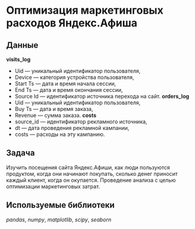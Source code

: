 # Оптимизация маркетинговых расходов Яндекс.Афиша


## Данные

**visits_log**
- Uid — уникальный идентификатор пользователя,
- Device — категория устройства пользователя,
- Start Ts — дата и время начала сессии,
- End Ts — дата и время окончания сессии,
- Source Id — идентификатор источника перехода на сайт.
**orders_log**
- Uid — уникальный идентификатор пользователя,
- Buy Ts — дата и время заказа,
- Revenue — сумма заказа.
**costs**
- source_id — идентификатор рекламного источника,
- dt — дата проведения рекламной кампании,
- costs — расходы на эту кампанию.

## Задача

Изучить посещения сайта Яндекс.Афиши, как люди пользуются продуктом, когда они начинают покупать, сколько денег приносит каждый клиент, когда он окупается. Проведение анализа с целью оптимизации маркетинговых затрат.  

## Используемые библиотеки
*pandas*, *numpy*, *matplotlib*, *scipy*, *seaborn*